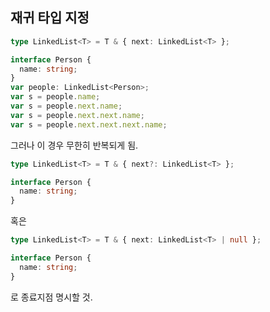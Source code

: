 ## 재귀 타입 지정

```ts
type LinkedList<T> = T & { next: LinkedList<T> };

interface Person {
  name: string;
}
var people: LinkedList<Person>;
var s = people.name;
var s = people.next.name;
var s = people.next.next.name;
var s = people.next.next.next.name;
```

그러나 이 경우 무한히 반복되게 됨.

```ts
type LinkedList<T> = T & { next?: LinkedList<T> };

interface Person {
  name: string;
}
```

혹은

```ts
type LinkedList<T> = T & { next: LinkedList<T> | null };

interface Person {
  name: string;
}
```

로 종료지점 명시할 것.
